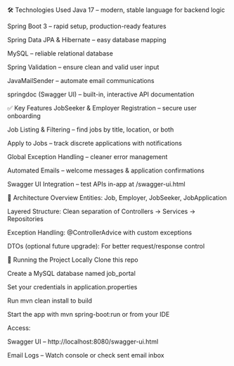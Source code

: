 🛠️ Technologies Used
Java 17 – modern, stable language for backend logic

Spring Boot 3 – rapid setup, production-ready features

Spring Data JPA & Hibernate – easy database mapping

MySQL – reliable relational database

Spring Validation – ensure clean and valid user input

JavaMailSender – automate email communications

springdoc (Swagger UI) – built-in, interactive API documentation

✅ Key Features
JobSeeker & Employer Registration – secure user onboarding

Job Listing & Filtering – find jobs by title, location, or both

Apply to Jobs – track discrete applications with notifications

Global Exception Handling – cleaner error management

Automated Emails – welcome messages & application confirmations

Swagger UI Integration – test APIs in-app at /swagger-ui.html

🧩 Architecture Overview
Entities: Job, Employer, JobSeeker, JobApplication

Layered Structure: Clean separation of Controllers → Services → Repositories

Exception Handling: @ControllerAdvice with custom exceptions

DTOs (optional future upgrade): For better request/response control

🚀 Running the Project Locally
Clone this repo

Create a MySQL database named job_portal

Set your credentials in application.properties

Run mvn clean install to build

Start the app with mvn spring-boot:run or from your IDE

Access:

Swagger UI – http://localhost:8080/swagger-ui.html

Email Logs – Watch console or check sent email inbox
